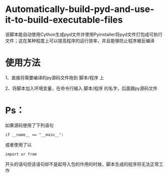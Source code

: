 # Automatically-build-pyd-and-use-it-to-build-executable-files
该脚本能自动使用Cython生成pyd文件并使用Pyinstaller将pyd文件打包成可执行文件；这在某种程度上可以提高程序的运行效率，并且能够防止程序被反编译
# 使用方法
1、直接将需要编译的py源码文件拖到 脚本/程序 上

2、将脚本加入环境变量，在命令行输入 脚本/程序 的名字，后面跟py源码文件
# Ps：
如果源码使用了下列语句

    if __name__ == "__main__":

或者使用了以

    import or from

开头的语句但该语句却不是起导入包的作用的时候，脚本生成的程序将无法正常工作

